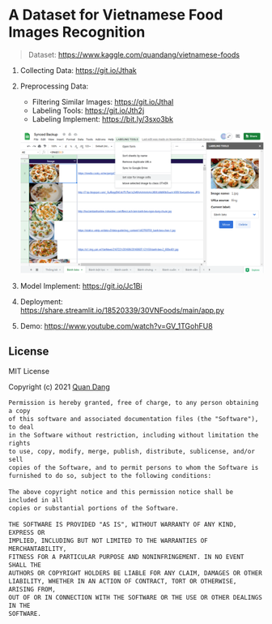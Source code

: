 # A Dataset for Vietnamese Food Images Recognition

> Dataset: https://www.kaggle.com/quandang/vietnamese-foods

1.  Collecting Data: https://git.io/Jthak
2.  Preprocessing Data:

    -   Filtering Similar Images: https://git.io/JthaI
    -   Labeling Tools: https://git.io/Jth2j
    -   Labeling Implement: https://bit.ly/3sxo3bk

    ![](https://github.com/18520339/vietnamese-foods/blob/main/Google%20Sheets/demo.png?raw=true)

3.  Model Implement: https://git.io/Jc1Bi
4.  Deployment: https://share.streamlit.io/18520339/30VNFoods/main/app.py
5.  Demo: https://www.youtube.com/watch?v=GV_1TGohFU8

## License

MIT License

Copyright (c) 2021 [Quan Dang](https://github.com/18520339)

    Permission is hereby granted, free of charge, to any person obtaining a copy
    of this software and associated documentation files (the "Software"), to deal
    in the Software without restriction, including without limitation the rights
    to use, copy, modify, merge, publish, distribute, sublicense, and/or sell
    copies of the Software, and to permit persons to whom the Software is
    furnished to do so, subject to the following conditions:

    The above copyright notice and this permission notice shall be included in all
    copies or substantial portions of the Software.

    THE SOFTWARE IS PROVIDED "AS IS", WITHOUT WARRANTY OF ANY KIND, EXPRESS OR
    IMPLIED, INCLUDING BUT NOT LIMITED TO THE WARRANTIES OF MERCHANTABILITY,
    FITNESS FOR A PARTICULAR PURPOSE AND NONINFRINGEMENT. IN NO EVENT SHALL THE
    AUTHORS OR COPYRIGHT HOLDERS BE LIABLE FOR ANY CLAIM, DAMAGES OR OTHER
    LIABILITY, WHETHER IN AN ACTION OF CONTRACT, TORT OR OTHERWISE, ARISING FROM,
    OUT OF OR IN CONNECTION WITH THE SOFTWARE OR THE USE OR OTHER DEALINGS IN THE
    SOFTWARE.
